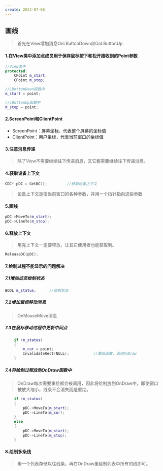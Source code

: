 ```yaml
---
create: 2023-07-08
---
```

## 画线

> 首先在View增加消息OnLButtonDown和OnLButtonUp

#### 1.在View类中添加点成员用于保存鼠标按下和松开接收到的Point参数

```C++
//View类中
protected:
	CPoint m_start;
	CPoint m_stop;

//LBottonDown函数中
m_start = point; 

//LBottonUp函数中
m_stop = point;
```

#### 2.ScreenPoint和ClientPoint

* ScreenPoint：屏幕坐标，代表整个屏幕的坐标值
* ClientPoint：用户坐标，代表当前窗口的坐标值

#### 3.注意消息传递

> 除了View不需要继续往下传递消息，其它都需要继续往下传递消息。

#### 4.获取设备上下文

```C++
CDC* pDC = GetDC();			//获取设备上下文
```

> 设备上下文是指当前窗口的各种参数，并用一个指针指向这些参数

#### 5.画线

```C++
pDC->MoveTo(m_start);
pDC->LineTo(m_stop);
```

#### 6.释放上下文

> 用完上下文一定要释放，让其它使用者也能获取到。

```C++
ReleaseDC(pDC);
```

#### 7.绘制过程不能显示的问题解决

##### 7.1增加成员绘制状态

```C++
BOOL m_status;		//绘制状态
```

##### 7.2增加鼠标移动消息

> OnMouseMove消息

##### 7.3在鼠标移动过程中更新中间点

```C++
	if (m_status)
	{
		m_cur = point;
		InvalidateRect(NULL);			//重绘函数，调用OnDraw
	}
```

##### 7.4将绘制过程放到OnDraw函数中

> OnDraw每次需要重绘都会被调用，因此将绘制放到OnDraw中，即使窗口被放大缩小，线条不会消失而是重绘。

```C++
	if (m_status)
	{
		pDC->MoveTo(m_start);
		pDC->LineTo(m_cur);
	}
	else
	{
		pDC->MoveTo(m_start);
		pDC->LineTo(m_stop);
	}
```

#### 8.绘制多条线

> 用一个列表存储以往线条，再在OnDraw里绘制列表中所有的线即可。